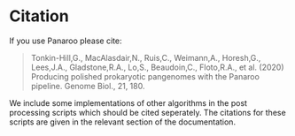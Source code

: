 # Citation

If you use Panaroo please cite:

> Tonkin-Hill,G., MacAlasdair,N., Ruis,C., Weimann,A., Horesh,G., Lees,J.A., Gladstone,R.A., Lo,S., Beaudoin,C., Floto,R.A., et al. (2020) Producing polished prokaryotic pangenomes with the Panaroo pipeline. Genome Biol., 21, 180.

We include some implementations of other algorithms in the post processing scripts which should be cited seperately. The citations for these scripts are given in the relevant section of the documentation.